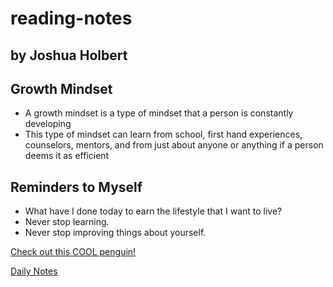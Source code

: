 # reading-notes

## by Joshua Holbert

## Growth Mindset
* A growth mindset is a type of mindset that a person is constantly developing
* This type of mindset can learn from school, first hand experiences, counselors, mentors, and from just about anyone or anything if a person deems it as efficient

## Reminders to Myself
* What have I done today to earn the lifestyle that I want to live?
* Never stop learning.
* Never stop improving things about yourself.

[Check out this COOL penguin!](/images/penguins.jpg)

[Daily Notes](./day-1-notes.md)
